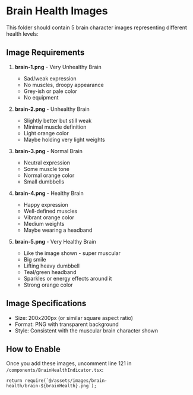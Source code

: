 # Brain Health Images

This folder should contain 5 brain character images representing different health levels:

## Image Requirements

1. **brain-1.png** - Very Unhealthy Brain
   - Sad/weak expression
   - No muscles, droopy appearance
   - Grey-ish or pale color
   - No equipment

2. **brain-2.png** - Unhealthy Brain
   - Slightly better but still weak
   - Minimal muscle definition
   - Light orange color
   - Maybe holding very light weights

3. **brain-3.png** - Normal Brain
   - Neutral expression
   - Some muscle tone
   - Normal orange color
   - Small dumbbells

4. **brain-4.png** - Healthy Brain
   - Happy expression
   - Well-defined muscles
   - Vibrant orange color
   - Medium weights
   - Maybe wearing a headband

5. **brain-5.png** - Very Healthy Brain
   - Like the image shown - super muscular
   - Big smile
   - Lifting heavy dumbbell
   - Teal/green headband
   - Sparkles or energy effects around it
   - Strong orange color

## Image Specifications
- Size: 200x200px (or similar square aspect ratio)
- Format: PNG with transparent background
- Style: Consistent with the muscular brain character shown

## How to Enable
Once you add these images, uncomment line 121 in `/components/BrainHealthIndicator.tsx`:
```tsx
return require(`@/assets/images/brain-health/brain-${brainHealth}.png`);
```